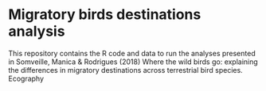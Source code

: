 # Migratory birds destinations analysis

This repository contains the R code and data to run the analyses presented in Somveille, Manica & Rodrigues (2018) Where the wild birds go: explaining the differences in migratory destinations across terrestrial bird species. Ecography
